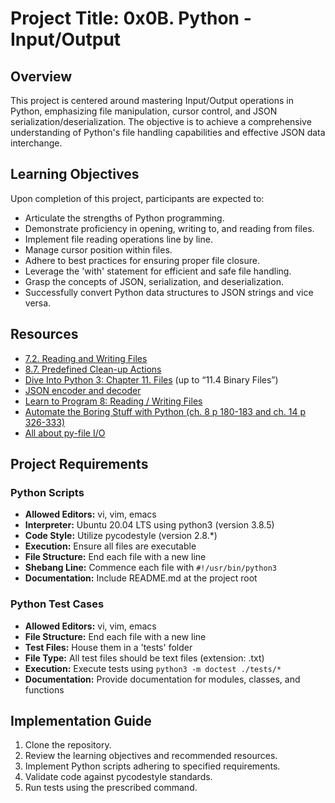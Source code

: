 # Project Title: 0x0B. Python - Input/Output

## Overview

This project is centered around mastering Input/Output operations in Python, emphasizing file manipulation, cursor control, and JSON serialization/deserialization. The objective is to achieve a comprehensive understanding of Python's file handling capabilities and effective JSON data interchange.

## Learning Objectives

Upon completion of this project, participants are expected to:

- Articulate the strengths of Python programming.
- Demonstrate proficiency in opening, writing to, and reading from files.
- Implement file reading operations line by line.
- Manage cursor position within files.
- Adhere to best practices for ensuring proper file closure.
- Leverage the 'with' statement for efficient and safe file handling.
- Grasp the concepts of JSON, serialization, and deserialization.
- Successfully convert Python data structures to JSON strings and vice versa.

## Resources

- [7.2. Reading and Writing Files](link_to_resource)
- [8.7. Predefined Clean-up Actions](link_to_resource)
- [Dive Into Python 3: Chapter 11. Files](link_to_resource) (up to “11.4 Binary Files”)
- [JSON encoder and decoder](link_to_resource)
- [Learn to Program 8: Reading / Writing Files](link_to_resource)
- [Automate the Boring Stuff with Python (ch. 8 p 180-183 and ch. 14 p 326-333)](link_to_resource)
- [All about py-file I/O](link_to_resource)

## Project Requirements

### Python Scripts

- **Allowed Editors:** vi, vim, emacs
- **Interpreter:** Ubuntu 20.04 LTS using python3 (version 3.8.5)
- **Code Style:** Utilize pycodestyle (version 2.8.*)
- **Execution:** Ensure all files are executable
- **File Structure:** End each file with a new line
- **Shebang Line:** Commence each file with `#!/usr/bin/python3`
- **Documentation:** Include README.md at the project root

### Python Test Cases

- **Allowed Editors:** vi, vim, emacs
- **File Structure:** End each file with a new line
- **Test Files:** House them in a 'tests' folder
- **File Type:** All test files should be text files (extension: .txt)
- **Execution:** Execute tests using `python3 -m doctest ./tests/*`
- **Documentation:** Provide documentation for modules, classes, and functions

## Implementation Guide

1. Clone the repository.
2. Review the learning objectives and recommended resources.
3. Implement Python scripts adhering to specified requirements.
4. Validate code against pycodestyle standards.
5. Run tests using the prescribed command.
